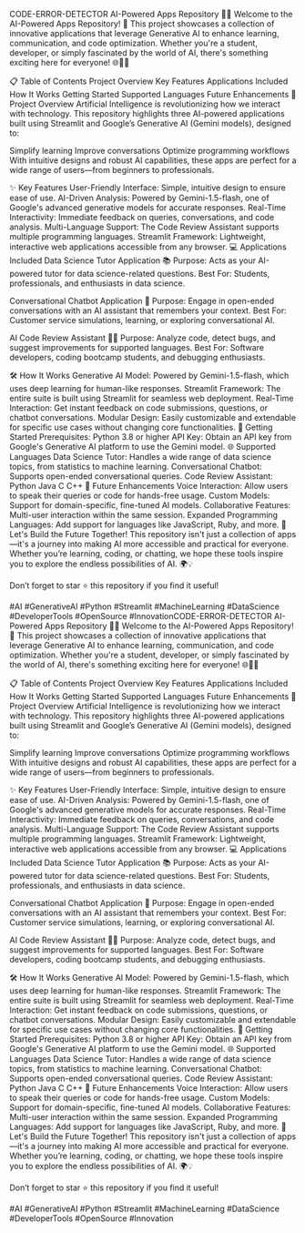 CODE-ERROR-DETECTOR
AI-Powered Apps Repository 🌟🤖
Welcome to the AI-Powered Apps Repository! 🚀 This project showcases a collection of innovative applications that leverage Generative AI to enhance learning, communication, and code optimization. Whether you're a student, developer, or simply fascinated by the world of AI, there's something exciting here for everyone! 🌐👨‍💻

📋 Table of Contents
Project Overview
Key Features
Applications Included
How It Works
Getting Started
Supported Languages
Future Enhancements
📖 Project Overview
Artificial Intelligence is revolutionizing how we interact with technology. This repository highlights three AI-powered applications built using Streamlit and Google’s Generative AI (Gemini models), designed to:

Simplify learning
Improve conversations
Optimize programming workflows
With intuitive designs and robust AI capabilities, these apps are perfect for a wide range of users—from beginners to professionals.

✨ Key Features
User-Friendly Interface: Simple, intuitive design to ensure ease of use.
AI-Driven Analysis: Powered by Gemini-1.5-flash, one of Google's advanced generative models for accurate responses.
Real-Time Interactivity: Immediate feedback on queries, conversations, and code analysis.
Multi-Language Support: The Code Review Assistant supports multiple programming languages.
Streamlit Framework: Lightweight, interactive web applications accessible from any browser.
💻 Applications Included
Data Science Tutor Application 📚
Purpose: Acts as your AI-powered tutor for data science-related questions.
Best For: Students, professionals, and enthusiasts in data science.

Conversational Chatbot Application 💬
Purpose: Engage in open-ended conversations with an AI assistant that remembers your context.
Best For: Customer service simulations, learning, or exploring conversational AI.

AI Code Review Assistant 👨‍💻
Purpose: Analyze code, detect bugs, and suggest improvements for supported languages.
Best For: Software developers, coding bootcamp students, and debugging enthusiasts.

🛠 How It Works
Generative AI Model: Powered by Gemini-1.5-flash, which uses deep learning for human-like responses.
Streamlit Framework: The entire suite is built using Streamlit for seamless web deployment.
Real-Time Interaction: Get instant feedback on code submissions, questions, or chatbot conversations.
Modular Design: Easily customizable and extendable for specific use cases without changing core functionalities.
🚀 Getting Started
Prerequisites:
Python 3.8 or higher
API Key: Obtain an API key from Google's Generative AI platform to use the Gemini model.
🌐 Supported Languages
Data Science Tutor: Handles a wide range of data science topics, from statistics to machine learning.
Conversational Chatbot: Supports open-ended conversational queries.
Code Review Assistant:
Python
Java
C
C++
🔮 Future Enhancements
Voice Interaction: Allow users to speak their queries or code for hands-free usage.
Custom Models: Support for domain-specific, fine-tuned AI models.
Collaborative Features: Multi-user interaction within the same session.
Expanded Programming Languages: Add support for languages like JavaScript, Ruby, and more.
🎉 Let's Build the Future Together!
This repository isn't just a collection of apps—it's a journey into making AI more accessible and practical for everyone. Whether you’re learning, coding, or chatting, we hope these tools inspire you to explore the endless possibilities of AI. 🌍💡

Don’t forget to star ⭐ this repository if you find it useful!

#AI #GenerativeAI #Python #Streamlit #MachineLearning #DataScience #DeveloperTools #OpenSource #InnovationCODE-ERROR-DETECTOR
AI-Powered Apps Repository 🌟🤖
Welcome to the AI-Powered Apps Repository! 🚀 This project showcases a collection of innovative applications that leverage Generative AI to enhance learning, communication, and code optimization. Whether you're a student, developer, or simply fascinated by the world of AI, there's something exciting here for everyone! 🌐👨‍💻

📋 Table of Contents
Project Overview
Key Features
Applications Included
How It Works
Getting Started
Supported Languages
Future Enhancements
📖 Project Overview
Artificial Intelligence is revolutionizing how we interact with technology. This repository highlights three AI-powered applications built using Streamlit and Google’s Generative AI (Gemini models), designed to:

Simplify learning
Improve conversations
Optimize programming workflows
With intuitive designs and robust AI capabilities, these apps are perfect for a wide range of users—from beginners to professionals.

✨ Key Features
User-Friendly Interface: Simple, intuitive design to ensure ease of use.
AI-Driven Analysis: Powered by Gemini-1.5-flash, one of Google's advanced generative models for accurate responses.
Real-Time Interactivity: Immediate feedback on queries, conversations, and code analysis.
Multi-Language Support: The Code Review Assistant supports multiple programming languages.
Streamlit Framework: Lightweight, interactive web applications accessible from any browser.
💻 Applications Included
Data Science Tutor Application 📚
Purpose: Acts as your AI-powered tutor for data science-related questions.
Best For: Students, professionals, and enthusiasts in data science.

Conversational Chatbot Application 💬
Purpose: Engage in open-ended conversations with an AI assistant that remembers your context.
Best For: Customer service simulations, learning, or exploring conversational AI.

AI Code Review Assistant 👨‍💻
Purpose: Analyze code, detect bugs, and suggest improvements for supported languages.
Best For: Software developers, coding bootcamp students, and debugging enthusiasts.

🛠 How It Works
Generative AI Model: Powered by Gemini-1.5-flash, which uses deep learning for human-like responses.
Streamlit Framework: The entire suite is built using Streamlit for seamless web deployment.
Real-Time Interaction: Get instant feedback on code submissions, questions, or chatbot conversations.
Modular Design: Easily customizable and extendable for specific use cases without changing core functionalities.
🚀 Getting Started
Prerequisites:
Python 3.8 or higher
API Key: Obtain an API key from Google's Generative AI platform to use the Gemini model.
🌐 Supported Languages
Data Science Tutor: Handles a wide range of data science topics, from statistics to machine learning.
Conversational Chatbot: Supports open-ended conversational queries.
Code Review Assistant:
Python
Java
C
C++
🔮 Future Enhancements
Voice Interaction: Allow users to speak their queries or code for hands-free usage.
Custom Models: Support for domain-specific, fine-tuned AI models.
Collaborative Features: Multi-user interaction within the same session.
Expanded Programming Languages: Add support for languages like JavaScript, Ruby, and more.
🎉 Let's Build the Future Together!
This repository isn't just a collection of apps—it's a journey into making AI more accessible and practical for everyone. Whether you’re learning, coding, or chatting, we hope these tools inspire you to explore the endless possibilities of AI. 🌍💡

Don’t forget to star ⭐ this repository if you find it useful!

#AI #GenerativeAI #Python #Streamlit #MachineLearning #DataScience #DeveloperTools #OpenSource #Innovation
